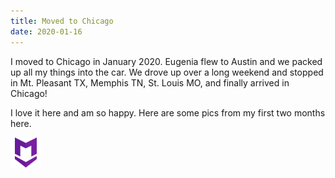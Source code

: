 ```yaml
---
title: Moved to Chicago
date: 2020-01-16
---
```


I moved to Chicago in January 2020. Eugenia flew to Austin and we packed up all my things into the car. We drove up over a long weekend and stopped in Mt. Pleasant TX, Memphis TN, St. Louis MO, and finally arrived in Chicago!

I love it here and am so happy. Here are some pics from my first two months here.

![alt text](https://github.com/adam-p/markdown-here/raw/master/src/common/images/icon48.png "Logo Title Text 1")
